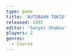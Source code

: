 ```yaml
---
type: game
title: 'AUTOBAHN TOKIO'
released: 1995
editor: 'Sanyei Shobou'
players: 2
genres:
  - Course
---
```

